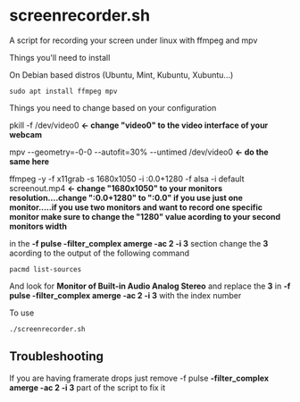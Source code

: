 # screenrecorder.sh
A script for recording your screen under linux with ffmpeg and mpv

Things you'll need to install

On Debian based distros (Ubuntu, Mint, Kubuntu, Xubuntu...)
```
sudo apt install ffmpeg mpv
```

Things you need to change based on your configuration

pkill -f /dev/video0  **<- change "video0" to the video interface of your webcam**

mpv --geometry=-0-0 --autofit=30% --untimed /dev/video0   **<- do the same here**

ffmpeg -y -f x11grab -s 1680x1050 -i :0.0+1280 -f alsa -i default screenout.mp4  **<- change "1680x1050" to your monitors resolution....change ":0.0+1280" to ":0.0" if you use just one monitor.....if you use two monitors and want to record one specific monitor make sure to change the "1280" value acording to your second monitors width**

in the **-f pulse -filter_complex amerge -ac 2 -i 3** section change the **3** acording to the output of the following command
```
pacmd list-sources
```
And look for **Monitor of Built-in Audio Analog Stereo** and replace the **3** in **-f pulse -filter_complex amerge -ac 2 -i 3** with the index number

To use
```
./screenrecorder.sh
```

## Troubleshooting

If you are having framerate drops just remove -f pulse **-filter_complex amerge -ac 2 -i 3** part of the script to fix it
